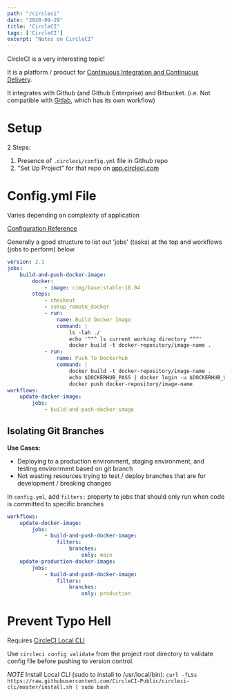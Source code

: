```yaml
---
path: "/circleci"
date: "2020-09-29"
title: "CircleCI"
tags: ['CircleCI']
excerpt: "Notes on CircleCI"
---
```


CircleCI is a very interesting topic!

It is a platform / product for [Continuous Integration and Continuous Delivery](/ci_cd).

It integrates with Github (and Github Enterprise) and Bitbucket. (i.e. Not compatible with [Gitlab](/gitlab), which has its own workflow)

# Setup

2 Steps:

1. Presence of `.circleci/config.yml` file in Github repo 
1. "Set Up Project" for that repo on [app.circleci.com](https://app.circleci.com/)

# Config.yml File

Varies depending on complexity of application

[Configuration Reference](https://circleci.com/docs/2.0/configuration-reference/)

Generally a good structure to list out 'jobs' (tasks) at the top and workflows (jobs to perform) below

```yml
version: 2.1
jobs:
    build-and-push-docker-image:
        docker:
            - image: cimg/base:stable-18.04
        steps:
            - checkout
            - setup_remote_docker
            - run:
                name: Build Docker Image
                command: |
                    ls -lah ./
                    echo '^^^ ls current working directory ^^^'
                    docker build -t docker-repository/image-name .
            - run:
                name: Push To Dockerhub
                command: |
                    docker build -t docker-repository/image-name .
                    echo $DOCKERHUB_PASS | docker login -u $DOCKERHUB_USERNAME --password-stdin
                    docker push docker-repository/image-name
workflows:
    update-docker-image:
        jobs:
            - build-and-push-docker-image
```

## Isolating Git Branches

**Use Cases:** 
- Deploying to a production environment, staging environment, and testing environment based on git branch
- Not wasting resources trying to test / deploy branches that are for development / breaking changes

In `config.yml`, add `filters:` property to jobs that should only run when code is committed to specific branches

```yml
workflows:
    update-docker-image:
        jobs:
            - build-and-push-docker-image:
                filters:
                    branches:
                        only: main
    update-production-docker-image:
        jobs:
            - build-and-push-docker-image:
                filters:
                    branches:
                        only: production
```

# Prevent Typo Hell

Requires [CircleCI Local CLI](https://circleci.com/docs/2.0/local-cli/#installation)

Use `circleci config validate` from the project root directory to validate config file before pushing to version control.

*NOTE* Install Local CLI (sudo to install to /usr/local/bin): `curl -fLSs https://raw.githubusercontent.com/CircleCI-Public/circleci-cli/master/install.sh | sudo bash`
